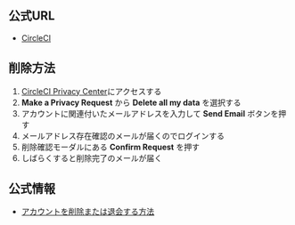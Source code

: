 ## 公式URL

- [CircleCI](https://www.appveyor.com/)

## 削除方法

1. [CircleCI Privacy Center](https://privacy.circleci.com)にアクセスする
2. **Make a Privacy Request** から **Delete all my data** を選択する
3. アカウントに関連付いたメールアドレスを入力して **Send Email** ボタンを押す
4. メールアドレス存在確認のメールが届くのでログインする
5. 削除確認モーダルにある **Confirm Request** を押す
6. しばらくすると削除完了のメールが届く

## 公式情報

* [アカウントを削除または退会する方法](https://support.circleci.com/hc/ja/articles/360037058873)
